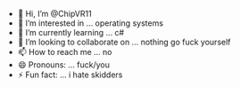 - 👋 Hi, I’m @ChipVR11
- 👀 I’m interested in ... operating systems
- 🌱 I’m currently learning ... c#
- 💞️ I’m looking to collaborate on ... nothing go fuck yourself
- 📫 How to reach me ... no
- 😄 Pronouns: ... fuck/you
- ⚡ Fun fact: ... i hate skidders

<!---
ChipVR11/ChipVR11 is a ✨ special ✨ repository because its `README.md` (this file) appears on your GitHub profile.
You can click the Preview link to take a look at your changes.
--->

